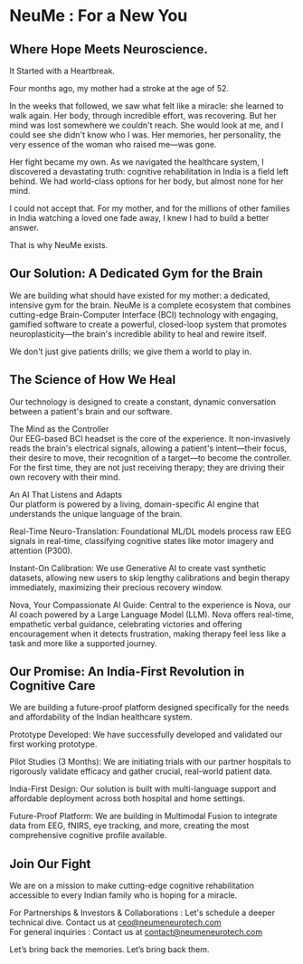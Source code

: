 <!--

-->

# NeuMe : For a New You

## Where Hope Meets Neuroscience.

It Started with a Heartbreak.

Four months ago, my mother had a stroke at the age of 52.

In the weeks that followed, we saw what felt like a miracle: she learned to walk again. Her body, through incredible effort, was recovering. But her mind was lost somewhere we couldn't reach. She would look at me, and I could see she didn't know who I was. Her memories, her personality, the very essence of the woman who raised me—was gone.

Her fight became my own. As we navigated the healthcare system, I discovered a devastating truth: cognitive rehabilitation in India is a field left behind. We had world-class options for her body, but almost none for her mind.

I could not accept that. For my mother, and for the millions of other families in India watching a loved one fade away, I knew I had to build a better answer.

That is why NeuMe exists.

## Our Solution: A Dedicated Gym for the Brain

We are building what should have existed for my mother: a dedicated, intensive gym for the brain. NeuMe is a complete ecosystem that combines cutting-edge Brain-Computer Interface (BCI) technology with engaging, gamified software to create a powerful, closed-loop system that promotes neuroplasticity—the brain's incredible ability to heal and rewire itself.

We don't just give patients drills; we give them a world to play in.

<!--
[Image: A vibrant screenshot of one of the therapeutic games]
-->

## The Science of How We Heal

Our technology is designed to create a constant, dynamic conversation between a patient's brain and our software.

 The Mind as the Controller <br>
Our EEG-based BCI headset is the core of the experience. It non-invasively reads the brain's electrical signals, allowing a patient's intent—their focus, their desire to move, their recognition of a target—to become the controller. For the first time, they are not just receiving therapy; they are driving their own recovery with their mind.

 An AI That Listens and Adapts <br>
Our platform is powered by a living, domain-specific AI engine that understands the unique language of the brain.

Real-Time Neuro-Translation: Foundational ML/DL models process raw EEG signals in real-time, classifying cognitive states like motor imagery and attention (P300).

Instant-On Calibration: We use Generative AI to create vast synthetic datasets, allowing new users to skip lengthy calibrations and begin therapy immediately, maximizing their precious recovery window.

Nova, Your Compassionate AI Guide: Central to the experience is Nova, our AI coach powered by a Large Language Model (LLM). Nova offers real-time, empathetic verbal guidance, celebrating victories and offering encouragement when it detects frustration, making therapy feel less like a task and more like a supported journey.

## Our Promise: An India-First Revolution in Cognitive Care

We are building a future-proof platform designed specifically for the needs and affordability of the Indian healthcare system.

 Prototype Developed: We have successfully developed and validated our first working prototype.

 Pilot Studies (3 Months): We are initiating trials with our partner hospitals to rigorously validate efficacy and gather crucial, real-world patient data.

 India-First Design: Our solution is built with multi-language support and affordable deployment across both hospital and home settings.

 Future-Proof Platform: We are building in Multimodal Fusion to integrate data from EEG, fNIRS, eye tracking, and more, creating the most comprehensive cognitive profile available.

## Join Our Fight

We are on a mission to make cutting-edge cognitive rehabilitation accessible to every Indian family who is hoping for a miracle.

For Partnerships & Investors & Collaborations : Let's schedule a deeper technical dive. Contact us at ceo@neumeneurotech.com <br>
For general inquiries : Contact us at contact@neumeneurotech.com

Let’s bring back the memories. Let’s bring back them.
